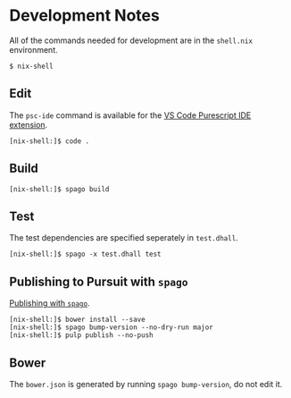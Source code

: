 # Development Notes

All of the commands needed for development are in the `shell.nix` environment.

```
$ nix-shell
```

## Edit

The `psc-ide` command is available for the [VS Code Purescript IDE extension](https://github.com/nwolverson/vscode-ide-purescript.git).

```
[nix-shell:]$ code .
```

## Build

```
[nix-shell:]$ spago build
```

## Test

The test dependencies are specified seperately in `test.dhall`.

```
[nix-shell:]$ spago -x test.dhall test
```

## Publishing to Pursuit with `spago`

[Publishing with `spago`](https://github.com/purescript/spago#publish-my-library).

```
[nix-shell:]$ bower install --save
[nix-shell:]$ spago bump-version --no-dry-run major
[nix-shell:]$ pulp publish --no-push
```

## Bower

The `bower.json` is generated by running `spago bump-version`, do not edit it.
